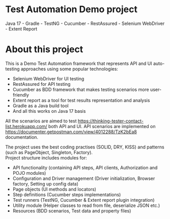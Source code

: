 # Test Automation Demo project
Java 17 - Gradle - TestNG - Cucumber - RestAssured - Selenium WebDriver - Extent Report

# About this project
This is a Demo Test Automation framework that represents API and UI auto-testing approaches using some popular technologies:
 - Selenium WebDriver for UI testing
 - RestAssured for API testing
 - Cucumber as BDD framework that makes testing scenarios more user-friendly
 - Extent report as a tool for test results representation and analysis
 - Gradle as a Java build tool
 - And all this works on Java 17 basis

All the scenarios are aimed to test https://thinking-tester-contact-list.herokuapp.com/ both API and UI.
API scenarios are implemented on https://documenter.getpostman.com/view/4012288/TzK2bEa8 documentation.

The project uses the best coding practises (SOLID, DRY, KISS) and patterns (such as PageObject, Singleton, Factory).  
Project structure includes modules for:
 - API functionality (containing API steps, API clients, Authorization and POJO modules)
 - Configuration and Driver management (Driver initialization, Browser factory, Setting up config data)
 - Page objects (UI methods and locators)
 - Step definitions (Cucumber steps implementations)
 - Test runners (TestNG, Cucumber & Extent report plugin integration)
 - Utility module (Helper classes to read from file, deserialize JSON etc.)
 - Resources (BDD scenarios, Test data and property files)



